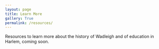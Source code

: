 ```yaml
---
layout: page
title: Learn More
gallery: True
permalink: /resources/
---
```


Resources to learn more about the history of Wadleigh and of education in Harlem, coming soon. 
